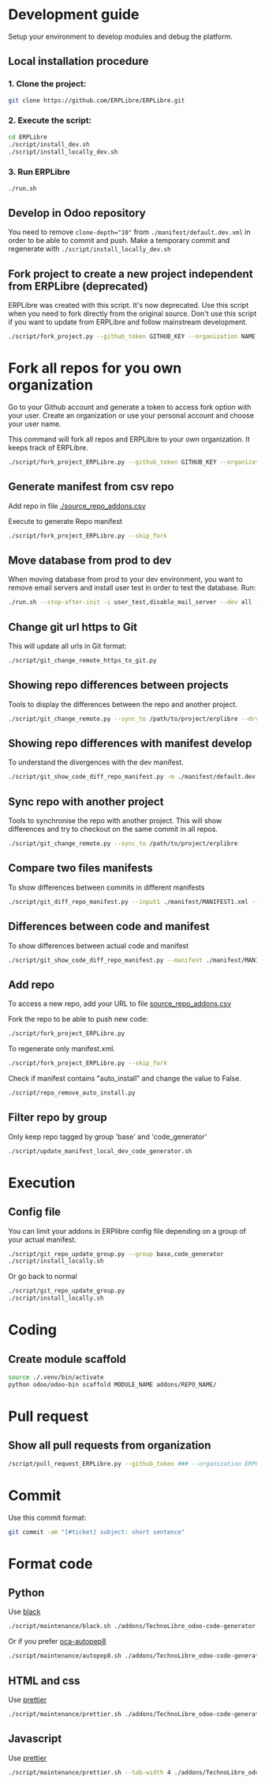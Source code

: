 # Development guide
Setup your environment to develop modules and debug the platform.

## Local installation procedure
### 1. Clone the project:
```bash
git clone https://github.com/ERPLibre/ERPLibre.git
```

### 2. Execute the script:
```bash
cd ERPLibre
./script/install_dev.sh
./script/install_locally_dev.sh
```

### 3. Run ERPLibre
```bash
./run.sh
```

## Develop in Odoo repository
You need to remove `clone-depth="10"` from `./manifest/default.dev.xml` in order to be able to commit and push.
Make a temporary commit and regenerate with `./script/install_locally_dev.sh`

## Fork project to create a new project independent from ERPLibre (deprecated)
ERPLibre was created with this script. It's now deprecated.
Use this script when you need to fork directly from the original source.
Don't use this script if you want to update from ERPLibre and follow mainstream development.
```bash
./script/fork_project.py --github_token GITHUB_KEY --organization NAME
```

# Fork all repos for you own organization
Go to your Github account and generate a token to access fork option with your user. Create an organization or use your personal account and choose your user name.

This command will fork all repos and ERPLibre to your own organization. It keeps track of ERPLibre.
```bash
./script/fork_project_ERPLibre.py --github_token GITHUB_KEY --organization NAME
```

## Generate manifest from csv repo
Add repo in file [./source_repo_addons.csv](./source_repo_addons.csv)

Execute to generate Repo manifest
```bash
./script/fork_project_ERPLibre.py --skip_fork
```

## Move database from prod to dev
When moving database from prod to your dev environment, you want to remove email servers and install user test in order to test the database.
Run:
```bash
./run.sh --stop-after-init -i user_test,disable_mail_server --dev all -d DATABASE
```

## Change git url https to Git
This will update all urls in Git format:
```bash
./script/git_change_remote_https_to_git.py
```

## Showing repo differences between projects
Tools to display the differences between the repo and another project.
```bash
./script/git_change_remote.py --sync_to /path/to/project/erplibre --dry_sync
```

## Showing repo differences with manifest develop
To understand the divergences with the dev manifest.
```bash
./script/git_show_code_diff_repo_manifest.py -m ./manifest/default.dev.xml
```

## Sync repo with another project
Tools to synchronise the repo with another project. This will show differences and try to checkout on the same commit in all repos.
```bash
./script/git_change_remote.py --sync_to /path/to/project/erplibre
```

## Compare two files manifests
To show differences between commits in different manifests
```bash
./script/git_diff_repo_manifest.py --input1 ./manifest/MANIFEST1.xml --input2 ./manifest/MANIFEST2.xml
```

## Differences between code and manifest
To show differences between actual code and manifest
```bash
./script/git_show_code_diff_repo_manifest.py --manifest ./manifest/MANIFEST1.xml
```

## Add repo
To access a new repo, add your URL to file [source_repo_addons.csv](../source_repo_addons.csv)

Fork the repo to be able to push new code:
```bash
./script/fork_project_ERPLibre.py
```

To regenerate only manifest.xml.
```bash
./script/fork_project_ERPLibre.py --skip_fork
```

Check if manifest contains "auto_install" and change the value to False.
```bash
./script/repo_remove_auto_install.py
```

## Filter repo by group
Only keep repo tagged by group 'base' and 'code_generator'
```bash
./script/update_manifest_local_dev_code_generator.sh
```

# Execution
## Config file
You can limit your addons in ERPlibre config file depending on a group of your actual manifest.
```bash
./script/git_repo_update_group.py --group base,code_generator
./script/install_locally.sh
```
Or go back to normal
```bash
./script/git_repo_update_group.py
./script/install_locally.sh
```

# Coding
## Create module scaffold
```bash
source ./.venv/bin/activate
python odoo/odoo-bin scaffold MODULE_NAME addons/REPO_NAME/
```

# Pull request
## Show all pull requests from organization
```bash
/script/pull_request_ERPLibre.py --github_token ### --organization ERPLibre
```

# Commit
Use this commit format:
```bash
git commit -am "[#ticket] subject: short sentence"
```

# Format code
## Python
Use [black](https://github.com/psf/black)
```bash
./script/maintenance/black.sh ./addons/TechnoLibre_odoo-code-generator
```

Or if you prefer [oca-autopep8](https://github.com/psf/black)
```bash
./script/maintenance/autopep8.sh ./addons/TechnoLibre_odoo-code-generator
```

## HTML and css
Use [prettier](https://github.com/prettier/prettier)
```bash
./script/maintenance/prettier.sh ./addons/TechnoLibre_odoo-code-generator
```

## Javascript
Use [prettier](https://github.com/prettier/prettier)
```bash
./script/maintenance/prettier.sh --tab-width 4 ./addons/TechnoLibre_odoo-code-generator
```
